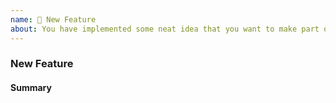 ```yaml
---
name: 🎉 New Feature
about: You have implemented some neat idea that you want to make part of the library? 🎩
---
```


<!--
Thank you for submitting new feature!

Please, before submitting your pull request, check whether your code adheres to coding standards and that tests are green! ;)
-->

### New Feature

<!-- Fill in the relevant information below to help triage your issue. -->

#### Summary

<!-- Provide a summary of the feature you have implemented. -->

